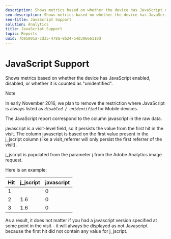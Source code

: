 ```yaml
---
description: Shows metrics based on whether the device has JavaScript enabled, disabled, or whether it is counted as "unidentified".
seo-description: Shows metrics based on whether the device has JavaScript enabled, disabled, or whether it is counted as "unidentified".
seo-title: JavaScript Support
solution: Analytics
title: JavaScript Support
topic: Reports
uuid: 7b95001a-cd35-478a-8b24-54d30666110d
---
```


# JavaScript Support

Shows metrics based on whether the device has JavaScript enabled, disabled, or whether it is counted as "unidentified".

>[!NOTE]
>
>In early November 2016, we plan to remove the restriction where JavaScript is always listed as *`disabled / unidentified`* for Mobile devices.

The JavaScript report correspond to the column javascript in the raw data.

javascript is a visit-level field, so it persists the value from the first hit in the visit. The column javascript is based on the first value present in the j_jscript column (like a visit_referrer will only persist the first referrer of the visit).

j_jscript is populated from the parameter j from the Adobe Analytics image request.

Here is an example:

|  Hit  | j_jscript  | javascript  |
|---|---|---|
|  1  |  | 0  |
|  2  | 1.6  | 0  |
|  3  | 1.6  | 0  |

As a result, it does not matter if you had a javascript version specified at some point in the visit - it will always be displayed as not Javascript because the first hit did not contain any value for j_jscript. 
